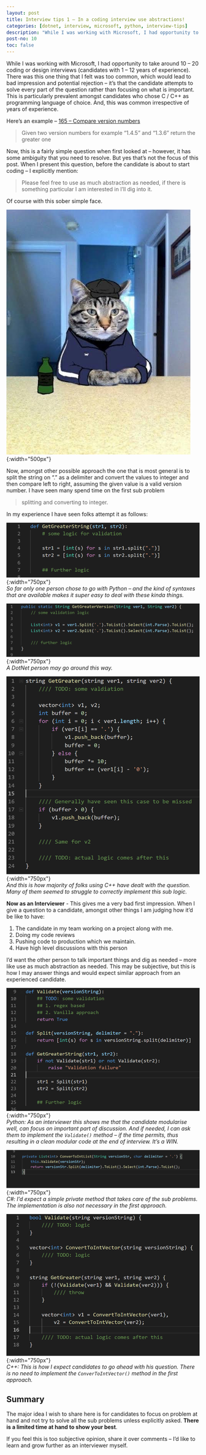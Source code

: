 ```yaml
---
layout: post
title: Interview tips 1 – In a coding interview use abstractions!
categories: [dotnet, interview, microsoft, python, interview-tips]
description: "While I was working with Microsoft, I had opportunity to take around 10 – 20 coding or design interviews (candidates with 1 – 12 years of experience). There was this one thing that I felt was too common, which would lead to bad impression and potential rejection – it’s that the candidate attempts to solve every part of the question rather than focusing on what is important. This is particularly prevalent amongst candidates who chose C / C++ as programming language of choice. And, this was common irrespective of years of experience.<br> In this article I have shared the problem and my opinion on how to tackle it."
post-no: 10
toc: false
---
```

While I was working with Microsoft, I had opportunity to take around 10 – 20 coding or design interviews (candidates with 1 – 12 years of experience). There was this one thing that I felt was too common, which would lead to bad impression and potential rejection – it’s that the candidate attempts to solve every part of the question rather than focusing on what is important. This is particularly prevalent amongst candidates who chose C / C++ as programming language of choice. And, this was common irrespective of years of experience.

Here’s an example – [165 – Compare version numbers](https://leetcode.com/problems/compare-version-numbers/)

> Given two version numbers for example “1.4.5” and “1.3.6” return the greater one

Now, this is a fairly simple question when first looked at – however, it has some ambiguity that you need to resolve. But yes that’s not the focus of this post. When I present this question, before the candidate is about to start coding – I explicitly mention:

> Please feel free to use as much abstraction as needed, if there is something particular I am interested in I’ll dig into it.

Of course with this sober simple face.

![My sober face](/images/post10_image1.jpeg){:width="500px"}<br>

Now, amongst other possible approach the one that is most general is to split the string on “.” as a delimiter and convert the values to integer and then compare left to right, assuming the given value is a valid version number. I have seen many spend time on the first sub problem
> splitting and converting to integer.

In my experience I have seen folks attempt it as follows:

![python approach](/images/post10_image5.png){:width="750px"}<br>
<span class="image-caption">_So far only one person chose to go with Python – and the kind of syntaxes that are available makes it super easy to deal with these kinda things._</span>

![dotnet approach](/images/post10_image3.png){:width="750px"}<br>
<span class="image-caption">_A DotNet person may go around this way._</span>

![c++ approach](/images/post10_image2.png){:width="750px"}<br>
<span class="image-caption">_And this is how majority of folks using C++ have dealt with the question. Many of them seemed to struggle to correctly implement this sub logic._</span>

**Now as an Interviewer** - This gives me a very bad first impression. When I give a question to a candidate, amongst other things I am judging how it’d be like to have:

1. The candidate in my team working on a project along with me.
2. Doing my code reviews
3. Pushing code to production which we maintain.
4. Have high level discussions with this person

I’d want the other person to talk important things and dig as needed – more like use as much abstraction as needed. This may be subjective, but this is how I may answer things and would expect similar approach from an experienced candidate.

![python expected approach](/images/post10_image7.png){:width="750px"}<br>
<span class="image-caption">_Python: As an interviewer this shows me that the candidate modularise well, can focus on important part of discussion. And if needed, I can ask them to implement the `Validate()` method – if the time permits, thus resulting in a clean modular code at the end of interview. It’s a WIN._</span>

![dotnet expected approach](/images/post10_image4.png){:width="750px"}<br>
<span class="image-caption">_C#: I’d expect a simple private method that takes care of the sub problems. The implementation is also not necessary in the first approach._</span>


![c++ expected approach](/images/post10_image6.png){:width="750px"}<br>
<span class="image-caption">_C++: This is how I expect candidates to go ahead with his question. There is no need to implement the `ConverToIntVector()` method in the first approach._</span>

## Summary
The major idea I wish to share here is for candidates to focus on problem at hand and not try to solve all the sub problems unless explicitly asked. **There is a limited time at hand to show your best**.

If you feel this is too subjective opinion, share it over comments – I’d like to learn and grow further as an interviewer myself.

